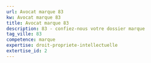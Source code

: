 ```yaml
---
url: Avocat marque 83
kw: Avocat marque 83
title: Avocat marque 83
description: 83 - confiez-nous votre dossier marque
tag_ville: 83
competence: marque
expertise: droit-propriete-intellectuelle
extertise_id: 2
---
```

